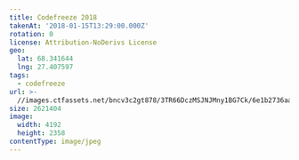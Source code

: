 ```yaml
---
title: Codefreeze 2018
takenAt: '2018-01-15T13:29:00.000Z'
rotation: 0
license: Attribution-NoDerivs License
geo:
  lat: 68.341644
  lng: 27.407597
tags:
  - codefreeze
url: >-
  //images.ctfassets.net/bncv3c2gt878/3TR66DczMSJNJMny1BG7Ck/6e1b2736aaed366d445ede33a2eed5ea/codefreeze-2018_24931293427_o
size: 2621404
image:
  width: 4192
  height: 2358
contentType: image/jpeg
---
```


